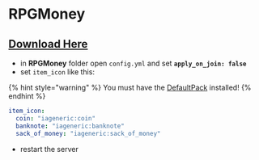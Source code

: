 # RPGMoney

## [Download Here](https://www.spigotmc.org/resources/%E2%9C%85must-have%E2%9C%85-rpgmoney-money-with-custom-texture-no-mods.25392/)

* in **RPGMoney** folder open `config.yml` and set **`apply_on_join: false`**
* set `item_icon` like this:

{% hint style="warning" %}
You must have the [DefaultPack](../../first-install.md#default-pack-optional) installed!
{% endhint %}

```yaml
item_icon:
  coin: "iageneric:coin"
  banknote: "iageneric:banknote"
  sack_of_money: "iageneric:sack_of_money"
```

* restart the server
